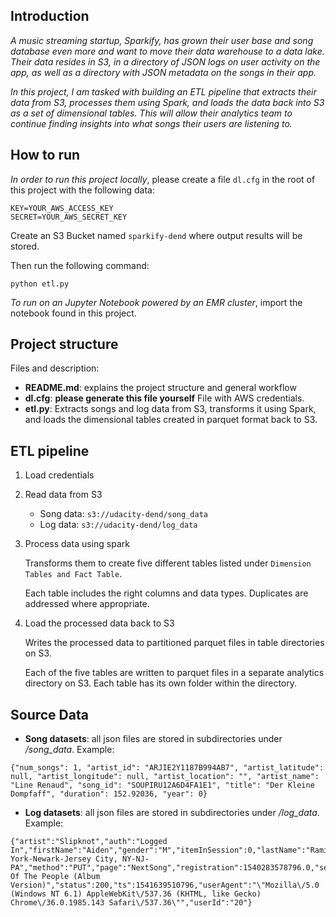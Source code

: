 ## Introduction

*A music streaming startup, Sparkify, has grown their user base and song database even more and want to move their data warehouse to a data lake. Their data resides in S3, in a directory of JSON logs on user activity on the app, as well as a directory with JSON metadata on the songs in their app.*

*In this project, I am tasked with building an ETL pipeline that extracts their data from S3, processes them using Spark, and loads the data back into S3 as a set of dimensional tables. This will allow their analytics team to continue finding insights into what songs their users are listening to.*

## How to run

*In order to run this project locally*, please create a file `dl.cfg` in the root of this project with the following data:

```
KEY=YOUR_AWS_ACCESS_KEY
SECRET=YOUR_AWS_SECRET_KEY
```

Create an S3 Bucket named `sparkify-dend` where output results will be stored.

Then run the following command:

`python etl.py`

*To run on an Jupyter Notebook powered by an EMR cluster*, import the notebook found in this project.

## Project structure

Files and description:

- **README.md**: explains the project structure and general workflow
- **dl.cfg**: **please generate this file yourself** File with AWS credentials.
- **etl.py**: Extracts songs and log data from S3, transforms it using Spark, and loads the dimensional tables created in parquet format back to S3.


## ETL pipeline

1. Load credentials
2. Read data from S3
    - Song data: `s3://udacity-dend/song_data`
    - Log data: `s3://udacity-dend/log_data`

3. Process data using spark

    Transforms them to create five different tables listed under `Dimension Tables and Fact Table`.

    Each table includes the right columns and data types. Duplicates are addressed where appropriate.

4. Load the processed data back to S3

    Writes the processed data to partitioned parquet files in table directories on S3.

    Each of the five tables are written to parquet files in a separate analytics directory on S3. Each table has its own folder within the directory.

## Source Data
- **Song datasets**: all json files are stored in subdirectories under */song_data*. Example:

```
{"num_songs": 1, "artist_id": "ARJIE2Y1187B994AB7", "artist_latitude": null, "artist_longitude": null, "artist_location": "", "artist_name": "Line Renaud", "song_id": "SOUPIRU12A6D4FA1E1", "title": "Der Kleine Dompfaff", "duration": 152.92036, "year": 0}
```

- **Log datasets**: all json files are stored in subdirectories under */log_data*. Example:

```
{"artist":"Slipknot","auth":"Logged In","firstName":"Aiden","gender":"M","itemInSession":0,"lastName":"Ramirez","length":192.57424,"level":"paid","location":"New York-Newark-Jersey City, NY-NJ-PA","method":"PUT","page":"NextSong","registration":1540283578796.0,"sessionId":19,"song":"Opium Of The People (Album Version)","status":200,"ts":1541639510796,"userAgent":"\"Mozilla\/5.0 (Windows NT 6.1) AppleWebKit\/537.36 (KHTML, like Gecko) Chrome\/36.0.1985.143 Safari\/537.36\"","userId":"20"}
```
